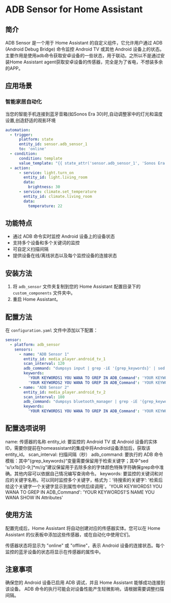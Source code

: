 
# ADB Sensor for Home Assistant

## 简介
ADB Sensor 是一个用于 Home Assistant 的自定义组件，它允许用户通过 ADB (Android Debug Bridge) 命令监控 Android TV 或其他 Android 设备上的状态。主要作用是使用adb命令获取安卓设备的一些状态，用于联动。之所以不是通过安装Home Assistant agent获取安卓设备的传感器，完全是为了省电，不想装多余的APP。

## 应用场景

### 智能家居自动化
   当您的智能手机连接到蓝牙音箱(如Sonos Era 30)时,自动调整家中的灯光和温度设置,创造舒适的观影环境
   ```yaml
   automation:
     - trigger:
         platform: state
         entity_id: sensor.adb_sensor_1
         to: 'online'
     - condition:
         condition: template
         value_template: "{{ state_attr('sensor.adb_sensor_1', 'Sonos Era 30') == 'connected' }}"
     - action:
         - service: light.turn_on
           entity_id: light.living_room
           data:
             brightness: 30
         - service: climate.set_temperature
           entity_id: climate.living_room
           data:
             temperature: 22
   ``` 

## 功能特点
- 通过 ADB 命令实时监控 Android 设备上的设备状态
- 支持多个设备和多个关键词的监控
- 可自定义扫描间隔
- 提供设备在线/离线状态以及每个监控设备的连接状态

## 安装方法
1. 将 `adb_sensor` 文件夹复制到您的 Home Assistant 配置目录下的 `custom_components` 文件夹中。
2. 重启 Home Assistant。

## 配置方法
在 `configuration.yaml` 文件中添加以下配置：

```yaml
sensor:
  - platform: adb_sensor
    sensors:
      - name: "ADB Sensor 1"
        entity_id: media_player.android_tv_1
        scan_interval: 120
        adb_command: "dumpsys input | grep -iE '{grep_keywords}' | sed 's/\x1b[[0-9;]*m//g'"
        keywords:
          'YOUR KEYWORDS1 YOU WANA TO GREP IN ADB_Command': 'YOUR KEYWORDS1'S NAME YOU WANA SHOW IN Attributes'
          'YOUR KEYWORDS2 YOU WANA TO GREP IN ADB_Command': 'YOUR KEYWORDS2'S NAME YOU WANA SHOW IN Attributes'
      - name: "ADB Sensor 2"
        entity_id: media_player.android_tv_2
        scan_interval: 180
        adb_command: "dumpsys bluetooth_manager | grep -iE '{grep_keywords}'"
        keywords:
          'YOUR KEYWORDS1 YOU WANA TO GREP IN ADB_Command': 'YOUR KEYWORDS1'S NAME YOU WANA SHOW IN Attributes'
```

## 配置选项说明
name: 传感器的名称
entity_id: 要监控的 Android TV 或 Android 设备的实体 ID，需要你提前在homeassistant的集成中将Android设备添加后，获取该entity_id。
scan_interval: 扫描间隔（秒）
adb_command: 要执行的 ADB 命令模板：其中”{grep_keywords}“变量需要保留用于检索关键字；其中"sed 's/\x1b[[0-9;]*m//g"建议保留用于去除多余的字体颜色特殊字符确保grep命中准确。其他内容可以依据自己情况编写查询命令。
keywords: 要监控的关键词和对应的关键字名称。可以同时监控多个关键字，格式为：‘待搜索的关键字’: '检索后给这个关键字一个关键字显示到属性中供后续调用'。'YOUR KEYWORDS1 YOU WANA TO GREP IN ADB_Command': 'YOUR KEYWORDS1'S NAME YOU WANA SHOW IN Attributes'

## 使用方法
配置完成后，Home Assistant 将自动创建对应的传感器实体。您可以在 Home Assistant 的仪表板中添加这些传感器，或在自动化中使用它们。

传感器状态将显示为 "online" 或 "offline"，表示 Android 设备的连接状态。每个监控的蓝牙设备的状态将显示在传感器的属性中。

## 注意事项
确保您的 Android 设备已启用 ADB 调试，并且 Home Assistant 能够成功连接到该设备。
ADB 命令的执行可能会对设备性能产生轻微影响，请根据需要调整扫描间隔。
